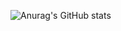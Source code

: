 
  
![Anurag's GitHub stats](https://github-readme-stats.vercel.app/api?username=y2k-key&show_icons=true&theme=moltack)
